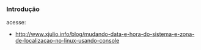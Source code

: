 ### Introdução
acesse:
* http://www.xjulio.info/blog/mudando-data-e-hora-do-sistema-e-zona-de-localizacao-no-linux-usando-console
